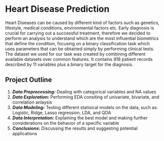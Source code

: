 # Heart Disease Prediction
Heart Diseases can be caused by different kind of factors such as genetics, lifestyle, medical conditions, environmental factors etc. Early diagnosis is crucial for carrying out a successful treatment, therefore we decided to perform an analysis to understand which are the most influential biometrics that define the condition, focusing on a binary classification task which uses parameters that can be obtained simply by performing clinical tests. The dataset we used for our task was created by combining different available datasets over common features. It contains 918 patient records described by 11 variables plus a binary target for the diagnosis.

## Project Outline
1. ***Data Preprocessing:*** Dealing with categorical variables and NA values
2. ***Data Exploration:*** Performing EDA consiting of univariate, bivariate, and correlation anlaysis
3. ***Data Modeling:*** Testing different statisical models on the data, such as: Logistic, Ridge, Lasso regression, LDA, and QDA
4. ***Data Interpretation:*** Explaining the best model and making further considerations on the behavior of a specific variable
5. ***Conclusions:*** Discussing the results and suggesting potential applications 

